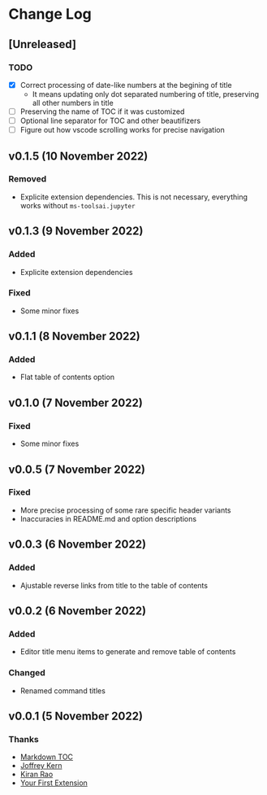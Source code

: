 # Change Log

## [Unreleased]

### TODO

- [x] Correct processing of date-like numbers at the begining of title
    - It means updating only dot separated numbering of title, preserving all other numbers in title
- [ ] Preserving the name of TOC if it was customized
- [ ] Optional line separator for TOC and other beautifizers
- [ ] Figure out how vscode scrolling works for precise navigation

## v0.1.5 (10 November 2022)

### Removed 

- Explicite extension dependencies. This is not necessary, everything works without `ms-toolsai.jupyter` 

## v0.1.3 (9 November 2022)

### Added 

- Explicite extension dependencies

### Fixed

- Some minor fixes

## v0.1.1 (8 November 2022)

### Added

- Flat table of contents option
 
## v0.1.0 (7 November 2022)

### Fixed

- Some minor fixes

## v0.0.5 (7 November 2022)

### Fixed

- More precise processing of some rare specific header variants
- Inaccuracies in README.md and option descriptions

## v0.0.3 (6 November 2022)

### Added

- Ajustable reverse links from title to the table of contents 

## v0.0.2 (6 November 2022)

### Added

- Editor title menu items to generate and remove table of contents

### Changed

- Renamed command titles

## v0.0.1 (5 November 2022)

### Thanks

- [Markdown TOC](https://marketplace.visualstudio.com/items?itemName=joffreykern.markdown-toc)
- [Joffrey Kern](https://github.com/joffreykern/vscode-markdown-toc)
- [Kiran Rao](https://github.com/curioustechizen/vscode-markdown-toc)
- [Your First Extension](https://code.visualstudio.com/api/get-started/your-first-extension)